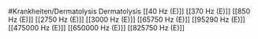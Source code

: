 #Krankheiten/Dermatolysis
Dermatolysis
[[40 Hz (E)]]
[[370 Hz (E)]]
[[850 Hz (E)]]
[[2750 Hz (E)]]
[[3000 Hz (E)]]
[[65750 Hz (E)]]
[[95290 Hz (E)]]
[[475000 Hz (E)]]
[[650000 Hz (E)]]
[[825750 Hz (E)]]